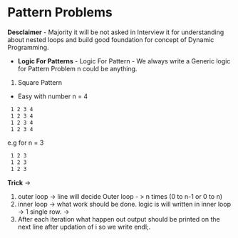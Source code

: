 # Pattern Problems

**Desclaimer** - Majority it will be not asked in Interview it for understanding about nested loops and build good foundation for concept of Dynamic Programming.

- **Logic For Patterns** - Logic For Pattern - We always write a Generic logic for Pattern Problem n could be anything.


1) Square Pattern

- Easy with number n = 4
```txt
 1 2 3 4
 1 2 3 4
 1 2 3 4
 1 2 3 4
```
e.g for n = 3
```txt
 1 2 3 
 1 2 3 
 1 2 3 
```

**Trick** ->
1. outer loop -> line will decide Outer loop - > n times (0 to n-1 or 0 to n)
2. inner loop -> what work should be done. logic is will written in inner loop -> 1 single row.  -> 
3. After each iteration what happen out output should be printed on the next line after updation of i so we write endl;.




